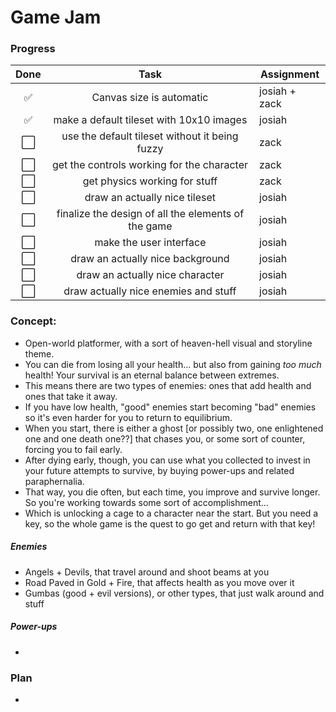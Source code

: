 # Game Jam

### Progress

| Done |      Task      | Assignment   |
| :--: | :------------: | ------------ |
| ✅ |  Canvas size is automatic  | josiah + zack |
| ✅ |  make a default tileset with 10x10 images  | josiah |
| ⬜️ |  use the default tileset without it being fuzzy  | zack |
| ⬜️ |  get the controls working for the character  | zack |
| ⬜️ |  get physics working for stuff  | zack |
| ⬜️ |  draw an actually nice tileset  | josiah |
| ⬜️ |  finalize the design of all the elements of the game  | josiah |
| ⬜️ |  make the user interface  | josiah |
| ⬜️ |  draw an actually nice background  | josiah |
| ⬜️ |  draw an actually nice character  | josiah |
| ⬜️ |  draw actually nice enemies and stuff  | josiah |

### Concept:

- Open-world platformer, with a sort of heaven-hell visual and storyline theme.
- You can die from losing all your health... but also from gaining *too much* health! Your survival is an eternal balance between extremes.
- This means there are two types of enemies: ones that add health and ones that take it away.
- If you have low health, "good" enemies start becoming "bad" enemies so it's even harder for you to return to equilibrium.
- When you start, there is either a ghost [or possibly two, one enlightened one and one death one??] that chases you, or some sort of counter, forcing you to fail early.
- After dying early, though, you can use what you collected to invest in your future attempts to survive, by buying power-ups and related paraphernalia.
- That way, you die often, but each time, you improve and survive longer. So you're working towards some sort of accomplishment...
- Which is unlocking a cage to a character near the start. But you need a key, so the whole game is the quest to go get and return with that key!

##### Enemies

- Angels + Devils, that travel around and shoot beams at you
- Road Paved in Gold + Fire, that affects health as you move over it
- Gumbas (good + evil versions), or other types, that just walk around and stuff

##### Power-ups

- 

### Plan

- 
